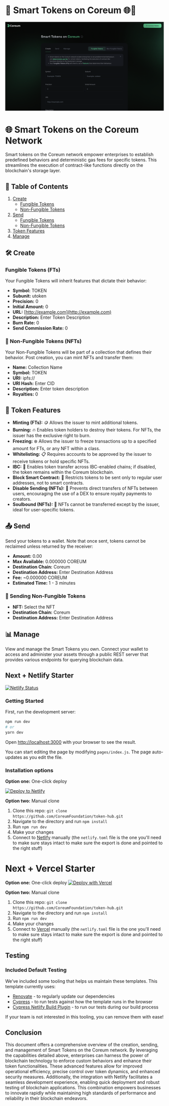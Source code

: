 # 🧠 Smart Tokens on Coreum 🌐🔗

![Smart](./public/images/smart.png)


# 🌐 Smart Tokens on the Coreum Network

Smart tokens on the Coreum network empower enterprises to establish predefined behaviors and deterministic gas fees for specific tokens. This streamlines the execution of contract-like functions directly on the blockchain's storage layer.

## 📑 Table of Contents
1. [Create](#create)
   - [Fungible Tokens](#fungible-tokens-fts)
   - [Non-Fungible Tokens](#non-fungible-tokens-nfts)
2. [Send](#send)
   - [Fungible Tokens](#sending-fungible-tokens)
   - [Non-Fungible Tokens](#sending-non-fungible-tokens)
3. [Token Features](#token-features)
4. [Manage](#manage)


## 🛠️ Create

### Fungible Tokens (FTs)
Your Fungible Tokens will inherit features that dictate their behavior:
- **Symbol:** TOKEN
- **Subunit:** utoken
- **Precision:** 0
- **Initial Amount:** 0
- **URL:** [http://example.com](http://example.com)
- **Description:** Enter Token Description
- **Burn Rate:** 0
- **Send Commission Rate:** 0

### 🎨 Non-Fungible Tokens (NFTs)
Your Non-Fungible Tokens will be part of a collection that defines their behavior. Post creation, you can mint NFTs and transfer them:
- **Name:** Collection Name
- **Symbol:** TOKEN
- **URI:** ipfs://
- **URI Hash:** Enter CID
- **Description:** Enter token description
- **Royalties:** 0

## 🌟 Token Features

- **Minting (FTs):** 🪙 Allows the issuer to mint additional tokens.
- **Burning:** 🔥 Enables token holders to destroy their tokens. For NFTs, the issuer has the exclusive right to burn.
- **Freezing:** ❄️ Allows the issuer to freeze transactions up to a specified amount for FTs, or any NFT within a class.
- **Whitelisting:** 📋 Requires accounts to be approved by the issuer to receive tokens or hold specific NFTs.
- **IBC:** 🌉 Enables token transfer across IBC-enabled chains; if disabled, the token remains within the Coreum blockchain.
- **Block Smart Contract:** 🚫 Restricts tokens to be sent only to regular user addresses, not to smart contracts.
- **Disable Sending (NFTs):** 🛑 Prevents direct transfers of NFTs between users, encouraging the use of a DEX to ensure royalty payments to creators.
- **Soulbound (NFTs):** 🧬 NFTs cannot be transferred except by the issuer, ideal for user-specific tokens.

## 📤 Send

Send your tokens to a wallet. Note that once sent, tokens cannot be reclaimed unless returned by the receiver:
- **Amount:** 0.00
- **Max Available:** 0.000000 COREUM
- **Destination Chain:** Coreum
- **Destination Address:** Enter Destination Address
- **Fee:** ~0.000000 COREUM
- **Estimated Time:** 1 - 3 minutes

### 🔄 Sending Non-Fungible Tokens
- **NFT:** Select the NFT
- **Destination Chain:** Coreum
- **Destination Address:** Enter Destination Address

## 📊 Manage

View and manage the Smart Tokens you own. Connect your wallet to access and administer your assets through a public REST server that provides various endpoints for querying blockchain data.

## Next + Netlify Starter

[![Netlify Status](https://api.netlify.com/api/v1/badges/46648482-644c-4c80-bafb-872057e51b6b/deploy-status)](https://app.netlify.com/sites/next-dev-starter/deploys)

### Getting Started

First, run the development server:

```bash
npm run dev
# or
yarn dev
```

Open [http://localhost:3000](http://localhost:3000) with your browser to see the result.

You can start editing the page by modifying `pages/index.js`. The page auto-updates as you edit the file.

### Installation options

**Option one:** One-click deploy

[![Deploy to Netlify](https://www.netlify.com/img/deploy/button.svg)](https://app.netlify.com/start/deploy?repository=https://github.com/CoreumFoundation/token-hub)

**Option two:** Manual clone

1. Clone this repo: `git clone https://github.com/CoreumFoundation/token-hub.git`
2. Navigate to the directory and run `npm install`
3. Run `npm run dev`
4. Make your changes
5. Connect to [Netlify](https://url.netlify.com/Bk4UicocL) manually (the `netlify.toml` file is the one you'll need to make sure stays intact to make sure the export is done and pointed to the right stuff)


# Next + Vercel Starter

**Option one:** One-click deploy
[![Deploy with Vercel](https://vercel.com/button)](https://vercel.com/new/clone?repository-url=https%3A%2F%2Fgithub.com%2FCoreumFoundation%2Ftoken-hub)

**Option two:** Manual clone
1. Clone this repo: `git clone https://github.com/CoreumFoundation/token-hub.git`
2. Navigate to the directory and run `npm install`
3. Run `npm run dev`
4. Make your changes
5. Connect to [Vercel](https://vercel.com/) manually (the `netlify.toml` file is the one you'll need to make sure stays intact to make sure the export is done and pointed to the right stuff)

## Testing

### Included Default Testing

We’ve included some tooling that helps us maintain these templates. This template currently uses:

- [Renovate](https://www.mend.io/free-developer-tools/renovate/) - to regularly update our dependencies
- [Cypress](https://www.cypress.io/) - to run tests against how the template runs in the browser
- [Cypress Netlify Build Plugin](https://github.com/cypress-io/netlify-plugin-cypress) - to run our tests during our build process

If your team is not interested in this tooling, you can remove them with ease!

## Conclusion

This document offers a comprehensive overview of the creation, sending, and management of Smart Tokens on the Coreum network. By leveraging the capabilities detailed above, enterprises can harness the power of blockchain technology to enforce custom behaviors and enhance their token functionalities. These advanced features allow for improved operational efficiency, precise control over token dynamics, and enhanced security measures. Additionally, the integration with Netlify facilitates a seamless development experience, enabling quick deployment and robust testing of blockchain applications. This combination empowers businesses to innovate rapidly while maintaining high standards of performance and reliability in their blockchain endeavors.
